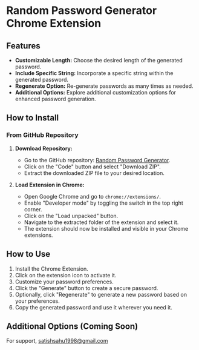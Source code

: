 # Random Password Generator Chrome Extension

## Features

- **Customizable Length:** Choose the desired length of the generated password.
- **Include Specific String:** Incorporate a specific string within the generated password.
- **Regenerate Option:** Re-generate passwords as many times as needed.
- **Additional Options:** Explore additional customization options for enhanced password generation.

## How to Install

### From GitHub Repository

1. **Download Repository:**
   - Go to the GitHub repository: [Random Password Generator](https://github.com/areyvahi/password-chrome).
   - Click on the "Code" button and select "Download ZIP".
   - Extract the downloaded ZIP file to your desired location.

2. **Load Extension in Chrome:**
   - Open Google Chrome and go to `chrome://extensions/`.
   - Enable "Developer mode" by toggling the switch in the top right corner.
   - Click on the "Load unpacked" button.
   - Navigate to the extracted folder of the extension and select it.
   - The extension should now be installed and visible in your Chrome extensions.

## How to Use

1. Install the Chrome Extension.
2. Click on the extension icon to activate it.
3. Customize your password preferences.
4. Click the "Generate" button to create a secure password.
5. Optionally, click "Regenerate" to generate a new password based on your preferences.
6. Copy the generated password and use it wherever you need it.

## Additional Options (Coming Soon)

For support, [satishsahu1998@gmail.com](mailto:satishsahu1998@gmail.com)
